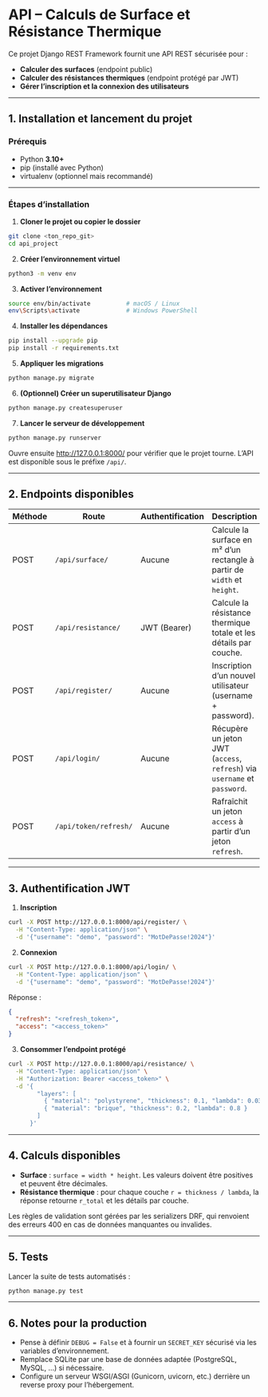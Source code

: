 # API – Calculs de Surface et Résistance Thermique

Ce projet Django REST Framework fournit une API REST sécurisée pour :

- **Calculer des surfaces** (endpoint public)
- **Calculer des résistances thermiques** (endpoint protégé par JWT)
- **Gérer l’inscription et la connexion des utilisateurs**

---

## 1. Installation et lancement du projet

### Prérequis

- Python **3.10+**
- pip (installé avec Python)
- virtualenv (optionnel mais recommandé)

---

### Étapes d’installation

1. **Cloner le projet ou copier le dossier**

```bash
git clone <ton_repo_git>
cd api_project
```
2. **Créer l’environnement virtuel**

```bash
python3 -m venv env
```

3. **Activer l’environnement**

```bash
source env/bin/activate          # macOS / Linux
env\Scripts\activate             # Windows PowerShell
```

4. **Installer les dépendances**

```bash
pip install --upgrade pip
pip install -r requirements.txt
```

5. **Appliquer les migrations**

```bash
python manage.py migrate
```

6. **(Optionnel) Créer un superutilisateur Django**

```bash
python manage.py createsuperuser
```

7. **Lancer le serveur de développement**

```bash
python manage.py runserver
```

Ouvre ensuite http://127.0.0.1:8000/ pour vérifier que le projet tourne. L’API est disponible sous le préfixe `/api/`.

---

## 2. Endpoints disponibles

| Méthode | Route               | Authentification | Description |
|---------|--------------------|------------------|-------------|
| POST    | `/api/surface/`    | Aucune           | Calcule la surface en m² d’un rectangle à partir de `width` et `height`. |
| POST    | `/api/resistance/` | JWT (Bearer)     | Calcule la résistance thermique totale et les détails par couche. |
| POST    | `/api/register/`   | Aucune           | Inscription d’un nouvel utilisateur (username + password). |
| POST    | `/api/login/`      | Aucune           | Récupère un jeton JWT (`access`, `refresh`) via `username` et `password`. |
| POST    | `/api/token/refresh/` | Aucune        | Rafraîchit un jeton `access` à partir d’un jeton `refresh`. |

---

## 3. Authentification JWT

1. **Inscription**

```bash
curl -X POST http://127.0.0.1:8000/api/register/ \
  -H "Content-Type: application/json" \
  -d '{"username": "demo", "password": "MotDePasse!2024"}'
```

2. **Connexion**

```bash
curl -X POST http://127.0.0.1:8000/api/login/ \
  -H "Content-Type: application/json" \
  -d '{"username": "demo", "password": "MotDePasse!2024"}'
```

Réponse :

```json
{
  "refresh": "<refresh_token>",
  "access": "<access_token>"
}
```

3. **Consommer l’endpoint protégé**

```bash
curl -X POST http://127.0.0.1:8000/api/resistance/ \
  -H "Content-Type: application/json" \
  -H "Authorization: Bearer <access_token>" \
  -d '{
        "layers": [
          { "material": "polystyrene", "thickness": 0.1, "lambda": 0.035 },
          { "material": "brique", "thickness": 0.2, "lambda": 0.8 }
        ]
      }'
```

---

## 4. Calculs disponibles

- **Surface** : `surface = width * height`. Les valeurs doivent être positives et peuvent être décimales.
- **Résistance thermique** : pour chaque couche `r = thickness / lambda`, la réponse retourne `r_total` et les détails par couche.

Les règles de validation sont gérées par les serializers DRF, qui renvoient des erreurs 400 en cas de données manquantes ou invalides.

---

## 5. Tests

Lancer la suite de tests automatisés :

```bash
python manage.py test
```

---

## 6. Notes pour la production

- Pense à définir `DEBUG = False` et à fournir un `SECRET_KEY` sécurisé via les variables d’environnement.
- Remplace SQLite par une base de données adaptée (PostgreSQL, MySQL, …) si nécessaire.
- Configure un serveur WSGI/ASGI (Gunicorn, uvicorn, etc.) derrière un reverse proxy pour l’hébergement.


